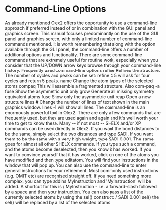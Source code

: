 # Command-Line Options
As already mentioned Olex2 offers the opportunity to use a command-line approach if preferred instead of or in combination with the GUI panel and graphics screen. This manual focuses predominantly on the use of the GUI panel and graphics screen, with only a limited number of command-line commands mentioned. It is worth remembering that along with the option available through the GUI panel, the command-line offers a number of additional options and functionality. There are some command-line commands that are extremely useful for routine work, especially when you consider that the UP/DOWN arrow keys browse through your command-line history.
Frequently used command-line options
refine	Refines the structure. The number of cycles and peaks can be set: refine 4 5 will ask for four cycles and return 5 peaks.
name	Change the atom types of the selected atoms
compaq	This will assemble a fragmented structure. Also com-paq -a
fuse	Show the asymmetric unit only
grow	Generate all missing symmetry equivalent atoms
fuse	Show only the asymmetric unit
reap	Open a new structure
lines #	Change the number of lines of text shown in the main graphics window. lines -1 will show all lines.
The command-line is an enormously powerful tool in Olex2. There are only a few commands that are frequently used, but they are used again and again and it's well worth your time to get to know these.
Many -- if not most -- SHELX and/or XP commands can be used directly in Olex2. If you want the bond distances to be the same, simply select the two distances and type SADI. If you want them to be the same with a very high weight, type SADI 0.001. The same goes for almost all other SHELX commands. If you type such a command, and the atoms become deselected, then you know it has worked. If you want to convince yourself that it has worked, click on one of the atoms you have modified and then type editatom. You will find your instructions in the window that will pop up.
You can also use the command-line to enter general instructions for your refinement. Most commonly used instructions (e.g. OMIT etc) are recognised straight off. If you need something more complex, you can type addins MyInstruction and 'MyInstruction' will be added. A shortcut for this is / MyInstruction - i.e. a forward-slash followed by a space and then your instruction. You can also pass a list of the currently selected atoms by using the sel() construct: / SADI 0.001 sel() the sel() will be replaced by a list of the selected atoms.
